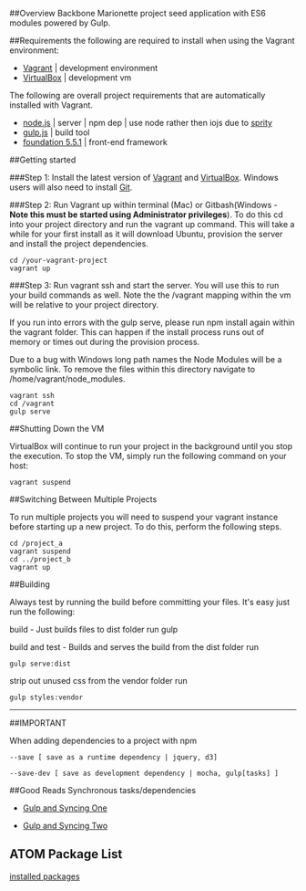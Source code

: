##Overview
Backbone Marionette project seed application with ES6 modules powered by Gulp.

##Requirements
the following are required to install when using the Vagrant environment: 

* [Vagrant](https://www.vagrantup.com/) | development environment
* [VirtualBox](https://www.virtualbox.org/wiki/Downloads) | development vm

The following are overall project requirements that are automatically installed with Vagrant.

* [node.js](https://nodejs.org/) | server | npm dep | use node rather then iojs due to [sprity](https://www.npmjs.com/package/sprity)
* [gulp.js](http://gulpjs.com/) | build tool
* [foundation 5.5.1](http://foundation.zurb.com/) | front-end framework

##Getting started

###Step 1:
Install the latest version of [Vagrant](https://www.vagrantup.com/) and [VirtualBox](https://www.virtualbox.org/wiki/Downloads). Windows users will also need to install [Git](https://git-scm.com/download/win).

###Step 2:
Run Vagrant up within terminal (Mac) or Gitbash(Windows - **Note this must be started using Administrator privileges**). To do this cd into your project directory and run the vagrant up command. This will take a while for your first install as it will download Ubuntu, provision the server and install the project dependencies.

    cd /your-vagrant-project
    vagrant up

###Step 3:
Run vagrant ssh and start the server. You will use this to run your build commands as well. Note the the /vagrant mapping within the vm will be relative to your project directory.

If you run into errors with the gulp serve, please run npm install again within the vagrant folder. This can happen if the install process runs out of memory or times out during the provision process.

Due to a bug with Windows long path names the Node Modules will be a symbolic link. To remove the files within this directory navigate to /home/vagrant/node_modules.

    vagrant ssh
    cd /vagrant
    gulp serve

##Shutting Down the VM

VirtualBox will continue to run your project in the background until you stop the execution. To stop the VM, simply run the following command on your host:

    vagrant suspend

##Switching Between Multiple Projects

To run multiple projects you will need to suspend your vagrant instance before starting up a new project. To do this, perform the following steps.

    cd /project_a
    vagrant suspend
    cd ../project_b
    vagrant up

##Building

Always test by running the build before committing your files. It's easy just run the following:

build - Just builds files to dist folder
run
    gulp

build and test - Builds and serves the build from the dist folder
run

    gulp serve:dist

strip out unused css from the vendor folder
run

    gulp styles:vendor
-------------------------------
##IMPORTANT


When adding dependencies to a project with npm

    --save [ save as a runtime dependency | jquery, d3]

    --save-dev [ save as development dependency | mocha, gulp[tasks] ]

##Good Reads
Synchronous tasks/dependencies

  * [Gulp and Syncing One](https://cameronspear.com/blog/handling-sync-tasks-with-gulp-js/)

  * [Gulp and Syncing Two](http://schickling.me/synchronous-tasks-gulp/)

## ATOM Package List

[installed packages](https://discuss.atom.io/t/installed-packages-list-into-single-file/12227)